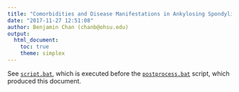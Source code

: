 ```yaml
---
title: "Comorbidities and Disease Manifestations in Ankylosing Spondylitis (BAD AS)"
date: "2017-11-27 12:51:08"
author: Benjamin Chan (chanb@ohsu.edu)
output:
  html_document:
    toc: true
    theme: simplex
---
```

See [`script.bat`](../scripts), 
which is executed before the [`postprocess.bat`](../scripts) script, 
which produced this document.


